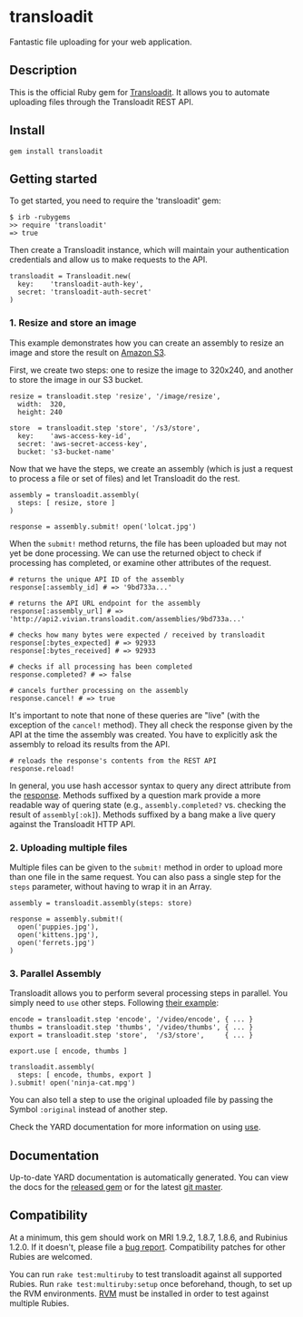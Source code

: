 # transloadit

Fantastic file uploading for your web application.

## Description

This is the official Ruby gem for [Transloadit](transloadit.com). It allows
you to automate uploading files through the Transloadit REST API.

## Install

    gem install transloadit

## Getting started

To get started, you need to require the 'transloadit' gem:

    $ irb -rubygems
    >> require 'transloadit'
    => true

Then create a Transloadit instance, which will maintain your authentication
credentials and allow us to make requests to the API.

    transloadit = Transloadit.new(
      key:    'transloadit-auth-key',
      secret: 'transloadit-auth-secret'
    )

### 1. Resize and store an image

This example demonstrates how you can create an assembly to resize an image
and store the result on [Amazon S3](http://aws.amazon.com/s3/).

First, we create two steps: one to resize the image to 320x240, and another to
store the image in our S3 bucket.

    resize = transloadit.step 'resize', '/image/resize',
      width:  320,
      height: 240

    store  = transloadit.step 'store', '/s3/store',
      key:    'aws-access-key-id',
      secret: 'aws-secret-access-key',
      bucket: 's3-bucket-name'

Now that we have the steps, we create an assembly (which is just a request to
process a file or set of files) and let Transloadit do the rest.

    assembly = transloadit.assembly(
      steps: [ resize, store ]
    )
    
    response = assembly.submit! open('lolcat.jpg')

When the `submit!` method returns, the file has been uploaded but may not yet
be done processing. We can use the returned object to check if processing has
completed, or examine other attributes of the request.

    # returns the unique API ID of the assembly
    response[:assembly_id] # => '9bd733a...'
    
    # returns the API URL endpoint for the assembly
    response[:assembly_url] # => 'http://api2.vivian.transloadit.com/assemblies/9bd733a...'
    
    # checks how many bytes were expected / received by transloadit
    response[:bytes_expected] # => 92933
    response[:bytes_received] # => 92933
    
    # checks if all processing has been completed
    response.completed? # => false
    
    # cancels further processing on the assembly
    response.cancel! # => true

It's important to note that none of these queries are "live" (with the
exception of the `cancel!` method). They all check the response given by the
API at the time the assembly was created. You have to explicitly ask the
assembly to reload its results from the API.

    # reloads the response's contents from the REST API
    response.reload!

In general, you use hash accessor syntax to query any direct attribute from
the [response](http://transloadit.com/docs/assemblies#response-format).
Methods suffixed by a question mark provide a more readable way of quering
state (e.g., `assembly.completed?` vs. checking the result of
`assembly[:ok]`). Methods suffixed by a bang make a live query against the
Transloadit HTTP API.

### 2. Uploading multiple files

Multiple files can be given to the `submit!` method in order to upload more
than one file in the same request. You can also pass a single step for the
`steps` parameter, without having to wrap it in an Array.
    
    assembly = transloadit.assembly(steps: store)
    
    response = assembly.submit!(
      open('puppies.jpg'),
      open('kittens.jpg'),
      open('ferrets.jpg')
    )

### 3. Parallel Assembly

Transloadit allows you to perform several processing steps in parallel. You
simply need to `use` other steps. Following 
[their example](http://transloadit.com/docs/assemblies#special-parameters):

    encode = transloadit.step 'encode', '/video/encode', { ... }
    thumbs = transloadit.step 'thumbs', '/video/thumbs', { ... }
    export = transloadit.step 'store',  '/s3/store',     { ... }
    
    export.use [ encode, thumbs ]
    
    transloadit.assembly(
      steps: [ encode, thumbs, export ]
    ).submit! open('ninja-cat.mpg')

You can also tell a step to use the original uploaded file by passing the
Symbol `:original` instead of another step.

Check the YARD documentation for more information on using
[use](http://rubydoc.info/gems/transloadit/frames/Transloadit/Step#use-instance_method).

## Documentation

Up-to-date YARD documentation is automatically generated. You can view the
docs for the [released gem](http://rubydoc.info/gems/transloadit/frames) or
for the latest [git master](http://rubydoc.info/github/transloadit/ruby-sdk/master/frames).

## Compatibility

At a minimum, this gem should work on MRI 1.9.2, 1.8.7, 1.8.6, and Rubinius
1.2.0. If it doesn't, please file a [bug report](https://github.com/transloadit/ruby-sdk/issues).
Compatibility patches for other Rubies are welcomed.

You can run `rake test:multiruby` to test transloadit against all supported
Rubies. Run `rake test:multiruby:setup` once beforehand, though, to set up the
RVM environments. [RVM](rvm.beginrescueend.com/) must be installed in order to
test against multiple Rubies.
